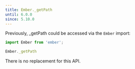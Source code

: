 ```yaml
---
title: Ember._getPath
until: 6.0.0
since: 5.10.0
---
```



Previously, _getPath could be accessed via the `Ember` import:
```js
import Ember from 'ember';

Ember._getPath
```

There is no replacement for this API.
